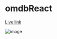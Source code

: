 # omdbReact

[Live link](https://chxtio.github.io/omdbReact2/)

![image](https://user-images.githubusercontent.com/33184844/122737368-d1ce7400-d235-11eb-84fe-55b46d701d62.png)
